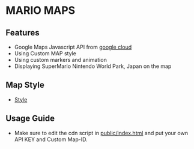 # MARIO MAPS

## Features

-   Google Maps Javascript API from [google cloud](https://cloud.google.com/)
-   Using Custom MAP style
-   Using custom markers and animation
-   Displaying SuperMario Nintendo World Park, Japan on the map

## Map Style
- [Style](https://drive.google.com/file/d/1iXQroq2vC9oW6Y1-vxGGT2WwAYWCc-oW/view?usp=sharing)

## Usage Guide
- Make sure to edit the cdn script in [public/index.html](https://github.com/khushalbhardwaj-0111/Mario-Maps/blob/master/public/index.html) and put your own API KEY and Custom Map-ID.

